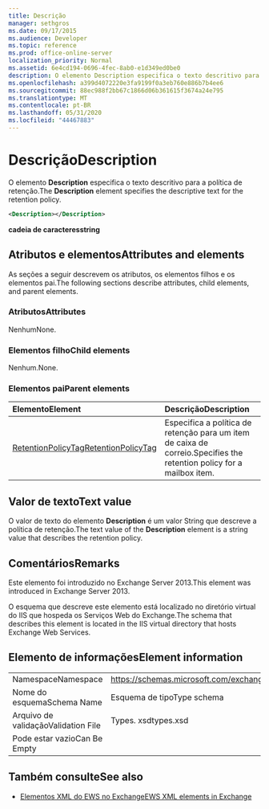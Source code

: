 ```yaml
---
title: Descrição
manager: sethgros
ms.date: 09/17/2015
ms.audience: Developer
ms.topic: reference
ms.prod: office-online-server
localization_priority: Normal
ms.assetid: 6e4cd194-0696-4fec-8ab0-e1d349ed0be0
description: O elemento Description especifica o texto descritivo para a política de retenção.
ms.openlocfilehash: a399d4072220e3fa9199f0a3eb760e886b7b4ee6
ms.sourcegitcommit: 88ec988f2bb67c1866d06b361615f3674a24e795
ms.translationtype: MT
ms.contentlocale: pt-BR
ms.lasthandoff: 05/31/2020
ms.locfileid: "44467883"
---
```

# <a name="description"></a><span data-ttu-id="18d77-103">Descrição</span><span class="sxs-lookup"><span data-stu-id="18d77-103">Description</span></span>

<span data-ttu-id="18d77-104">O elemento **Description** especifica o texto descritivo para a política de retenção.</span><span class="sxs-lookup"><span data-stu-id="18d77-104">The **Description** element specifies the descriptive text for the retention policy.</span></span> 
  
```XML
<Description></Description>
```

 <span data-ttu-id="18d77-105">**cadeia de caracteres**</span><span class="sxs-lookup"><span data-stu-id="18d77-105">**string**</span></span>
## <a name="attributes-and-elements"></a><span data-ttu-id="18d77-106">Atributos e elementos</span><span class="sxs-lookup"><span data-stu-id="18d77-106">Attributes and elements</span></span>

<span data-ttu-id="18d77-107">As seções a seguir descrevem os atributos, os elementos filhos e os elementos pai.</span><span class="sxs-lookup"><span data-stu-id="18d77-107">The following sections describe attributes, child elements, and parent elements.</span></span>
  
### <a name="attributes"></a><span data-ttu-id="18d77-108">Atributos</span><span class="sxs-lookup"><span data-stu-id="18d77-108">Attributes</span></span>

<span data-ttu-id="18d77-109">Nenhum</span><span class="sxs-lookup"><span data-stu-id="18d77-109">None.</span></span>
  
### <a name="child-elements"></a><span data-ttu-id="18d77-110">Elementos filho</span><span class="sxs-lookup"><span data-stu-id="18d77-110">Child elements</span></span>

<span data-ttu-id="18d77-111">Nenhum.</span><span class="sxs-lookup"><span data-stu-id="18d77-111">None.</span></span>
  
### <a name="parent-elements"></a><span data-ttu-id="18d77-112">Elementos pai</span><span class="sxs-lookup"><span data-stu-id="18d77-112">Parent elements</span></span>

|<span data-ttu-id="18d77-113">**Elemento**</span><span class="sxs-lookup"><span data-stu-id="18d77-113">**Element**</span></span>|<span data-ttu-id="18d77-114">**Descrição**</span><span class="sxs-lookup"><span data-stu-id="18d77-114">**Description**</span></span>|
|:-----|:-----|
|[<span data-ttu-id="18d77-115">RetentionPolicyTag</span><span class="sxs-lookup"><span data-stu-id="18d77-115">RetentionPolicyTag</span></span>](retentionpolicytag.md) <br/> |<span data-ttu-id="18d77-116">Especifica a política de retenção para um item de caixa de correio.</span><span class="sxs-lookup"><span data-stu-id="18d77-116">Specifies the retention policy for a mailbox item.</span></span>  <br/> |
   
## <a name="text-value"></a><span data-ttu-id="18d77-117">Valor de texto</span><span class="sxs-lookup"><span data-stu-id="18d77-117">Text value</span></span>

<span data-ttu-id="18d77-118">O valor de texto do elemento **Description** é um valor String que descreve a política de retenção.</span><span class="sxs-lookup"><span data-stu-id="18d77-118">The text value of the **Description** element is a string value that describes the retention policy.</span></span> 
  
## <a name="remarks"></a><span data-ttu-id="18d77-119">Comentários</span><span class="sxs-lookup"><span data-stu-id="18d77-119">Remarks</span></span>

<span data-ttu-id="18d77-120">Este elemento foi introduzido no Exchange Server 2013.</span><span class="sxs-lookup"><span data-stu-id="18d77-120">This element was introduced in Exchange Server 2013.</span></span>
  
<span data-ttu-id="18d77-121">O esquema que descreve este elemento está localizado no diretório virtual do IIS que hospeda os Serviços Web do Exchange.</span><span class="sxs-lookup"><span data-stu-id="18d77-121">The schema that describes this element is located in the IIS virtual directory that hosts Exchange Web Services.</span></span>
  
## <a name="element-information"></a><span data-ttu-id="18d77-122">Elemento de informações</span><span class="sxs-lookup"><span data-stu-id="18d77-122">Element information</span></span>

|||
|:-----|:-----|
|<span data-ttu-id="18d77-123">Namespace</span><span class="sxs-lookup"><span data-stu-id="18d77-123">Namespace</span></span>  <br/> |https://schemas.microsoft.com/exchange/services/2006/types  <br/> |
|<span data-ttu-id="18d77-124">Nome do esquema</span><span class="sxs-lookup"><span data-stu-id="18d77-124">Schema Name</span></span>  <br/> |<span data-ttu-id="18d77-125">Esquema de tipo</span><span class="sxs-lookup"><span data-stu-id="18d77-125">Type schema</span></span>  <br/> |
|<span data-ttu-id="18d77-126">Arquivo de validação</span><span class="sxs-lookup"><span data-stu-id="18d77-126">Validation File</span></span>  <br/> |<span data-ttu-id="18d77-127">Types. xsd</span><span class="sxs-lookup"><span data-stu-id="18d77-127">types.xsd</span></span>  <br/> |
|<span data-ttu-id="18d77-128">Pode estar vazio</span><span class="sxs-lookup"><span data-stu-id="18d77-128">Can Be Empty</span></span>  <br/> ||
   
## <a name="see-also"></a><span data-ttu-id="18d77-129">Também consulte</span><span class="sxs-lookup"><span data-stu-id="18d77-129">See also</span></span>

- [<span data-ttu-id="18d77-130">Elementos XML do EWS no Exchange</span><span class="sxs-lookup"><span data-stu-id="18d77-130">EWS XML elements in Exchange</span></span>](ews-xml-elements-in-exchange.md)


